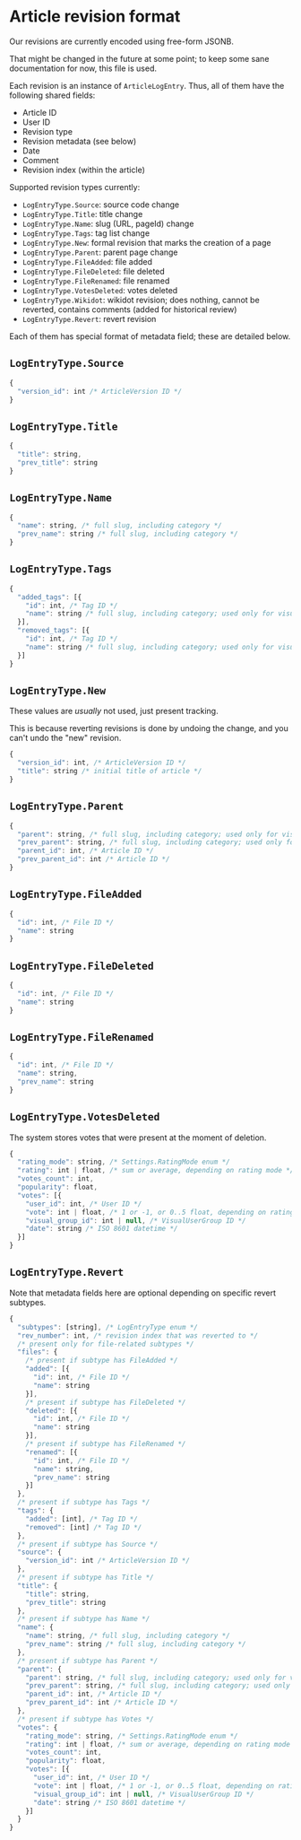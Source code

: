 # Article revision format

Our revisions are currently encoded using free-form JSONB.

That might be changed in the future at some point; to keep some sane documentation for now, this file is used.

Each revision is an instance of `ArticleLogEntry`. Thus, all of them have the following shared fields:

- Article ID
- User ID
- Revision type
- Revision metadata (see below)
- Date
- Comment
- Revision index (within the article)

Supported revision types currently:

- `LogEntryType.Source`: source code change
- `LogEntryType.Title`: title change
- `LogEntryType.Name`: slug (URL, pageId) change
- `LogEntryType.Tags`: tag list change
- `LogEntryType.New`: formal revision that marks the creation of a page
- `LogEntryType.Parent`: parent page change
- `LogEntryType.FileAdded`: file added
- `LogEntryType.FileDeleted`: file deleted
- `LogEntryType.FileRenamed`: file renamed
- `LogEntryType.VotesDeleted`: votes deleted
- `LogEntryType.Wikidot`: wikidot revision; does nothing, cannot be reverted, contains comments (added for historical review)
- `LogEntryType.Revert`: revert revision

Each of them has special format of metadata field; these are detailed below.

## `LogEntryType.Source`

```javascript
{
  "version_id": int /* ArticleVersion ID */
}
```

## `LogEntryType.Title`

```javascript
{
  "title": string,
  "prev_title": string
}
```

## `LogEntryType.Name`

```javascript
{
  "name": string, /* full slug, including category */
  "prev_name": string /* full slug, including category */
}
```

## `LogEntryType.Tags`

```javascript
{
  "added_tags": [{
    "id": int, /* Tag ID */
    "name": string /* full slug, including category; used only for visuals */
  }],
  "removed_tags": [{
    "id": int, /* Tag ID */
    "name": string /* full slug, including category; used only for visuals */
  }]
}
```

## `LogEntryType.New`

These values are _usually_ not used, just present tracking.

This is because reverting revisions is done by undoing the change, and you can't undo the "new" revision.

```javascript
{
  "version_id": int, /* ArticleVersion ID */ 
  "title": string /* initial title of article */
}
```

## `LogEntryType.Parent`

```javascript
{
  "parent": string, /* full slug, including category; used only for visuals */
  "prev_parent": string, /* full slug, including category; used only for visuals */
  "parent_id": int, /* Article ID */
  "prev_parent_id": int /* Article ID */
}
```

## `LogEntryType.FileAdded`

```javascript
{
  "id": int, /* File ID */
  "name": string
}
```

## `LogEntryType.FileDeleted`

```javascript
{
  "id": int, /* File ID */
  "name": string
}
```

## `LogEntryType.FileRenamed`

```javascript
{
  "id": int, /* File ID */
  "name": string,
  "prev_name": string
}
```

## `LogEntryType.VotesDeleted`

The system stores votes that were present at the moment of deletion.

```javascript
{
  "rating_mode": string, /* Settings.RatingMode enum */
  "rating": int | float, /* sum or average, depending on rating mode */
  "votes_count": int,
  "popularity": float,
  "votes": [{
    "user_id": int, /* User ID */
    "vote": int | float, /* 1 or -1, or 0..5 float, depending on rating mode */
    "visual_group_id": int | null, /* VisualUserGroup ID */
    "date": string /* ISO 8601 datetime */
  }]
}
```

## `LogEntryType.Revert`

Note that metadata fields here are optional depending on specific revert subtypes.

```javascript
{
  "subtypes": [string], /* LogEntryType enum */
  "rev_number": int, /* revision index that was reverted to */
  /* present only for file-related subtypes */
  "files": {
    /* present if subtype has FileAdded */
    "added": [{
      "id": int, /* File ID */
      "name": string
    }],
    /* present if subtype has FileDeleted */
    "deleted": [{
      "id": int, /* File ID */
      "name": string
    }],
    /* present if subtype has FileRenamed */
    "renamed": [{
      "id": int, /* File ID */
      "name": string,
      "prev_name": string
    }]
  },
  /* present if subtype has Tags */
  "tags": {
    "added": [int], /* Tag ID */
    "removed": [int] /* Tag ID */
  },
  /* present if subtype has Source */
  "source": {
    "version_id": int /* ArticleVersion ID */
  },
  /* present if subtype has Title */
  "title": {
    "title": string,
    "prev_title": string
  },
  /* present if subtype has Name */
  "name": {
    "name": string, /* full slug, including category */
    "prev_name": string /* full slug, including category */
  },
  /* present if subtype has Parent */
  "parent": {
    "parent": string, /* full slug, including category; used only for visuals */
    "prev_parent": string, /* full slug, including category; used only for visuals */
    "parent_id": int, /* Article ID */
    "prev_parent_id": int /* Article ID */
  },
  /* present if subtype has Votes */
  "votes": {
    "rating_mode": string, /* Settings.RatingMode enum */
    "rating": int | float, /* sum or average, depending on rating mode */
    "votes_count": int,
    "popularity": float,
    "votes": [{
      "user_id": int, /* User ID */
      "vote": int | float, /* 1 or -1, or 0..5 float, depending on rating mode */
      "visual_group_id": int | null, /* VisualUserGroup ID */
      "date": string /* ISO 8601 datetime */
    }]
  }
}
```